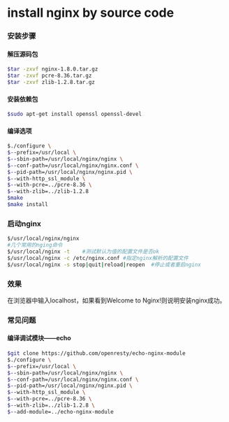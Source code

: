 # install nginx by source code

### 安装步骤
#### 解压源码包
```sh
$tar -zxvf nginx-1.8.0.tar.gz
$tar -zxvf pcre-8.36.tar.gz
$tar -zxvf zlib-1.2.8.tar.gz
```
#### 安装依赖包
```sh
$sudo apt-get install openssl openssl-devel
```
#### 编译选项
```sh
$./configure \
$--prefix=/usr/local \
$--sbin-path=/usr/local/nginx/nginx \
$--conf-path=/usr/local/nginx/nginx.conf \
$--pid-path=/usr/local/nginx/nginx.pid \
$--with-http_ssl_module \
$--with-pcre=../pcre-8.36 \
$--with-zlib=../zlib-1.2.8
$make
$make install
```

### 启动nginx
```sh
$/usr/local/nginx/nginx
#几个常用的nging命令
$/usr/local/nginx -t    #测试默认为值的配置文件是否ok
$/usr/local/nginx -c /etc/nginx.conf #指定nginx解析的配置文件
$/usr/local/nginx -s stop|quit|reload|reopen  #停止或者重启nginx
```

### 效果
在浏览器中输入localhost，如果看到Welcome to Nginx!则说明安装nginx成功。

### 常见问题
#### 编译调试模块——echo
```sh
$git clone https://github.com/openresty/echo-nginx-module
$./configure \
$--prefix=/usr/local \
$--sbin-path=/usr/local/nginx/nginx \
$--conf-path=/usr/local/nginx/nginx.conf \
$--pid-path=/usr/local/nginx/nginx.pid \
$--with-http_ssl_module \
$--with-pcre=../pcre-8.36 \
$--with-zlib=../zlib-1.2.8 \
$--add-module=../echo-nginx-module
```
